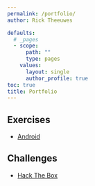 ```yaml
---
permalink: /portfolio/
author: Rick Theeuwes

defaults:
  # _pages
  - scope:
      path: ""
      type: pages
    values:
      layout: single
      author_profile: true
toc: true
title: Portfolio
---
```



## Exercises

- [Android](android/)

## Challenges

- [Hack The Box](htb/)
